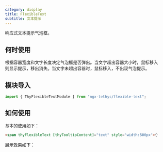 ```yaml
---
category: display
title: FlexibleText
subtitle: 文本提示
---
```


<div class="dg-alert dg-alert-info">响应式文本提示气泡框。</div>

## 何时使用

根据容器宽度和文字长度决定气泡框是否弹出。当文字超出容器大小时，鼠标移入则显示提示，移出消失。当文字未超出容器时，鼠标移入，不出现气泡提示。

## 模块导入
```ts
import { ThyFlexibleTextModule } from "ngx-tethys/flexible-text";
```

## 如何使用
基本的使用如下：
```html
<span thyFlexibleText [thyTooltipContent]="text" style="width:500px">{{ text }}</span>
```
展示效果如下：
<example name="thy-flexible-text-basic-example" />

